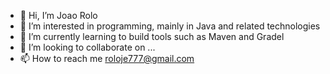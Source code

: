 - 👋 Hi, I’m Joao Rolo
- 👀 I’m interested in programming, mainly in Java and related technologies
- 🌱 I’m currently learning to build tools such as Maven and Gradel
- 💞️ I’m looking to collaborate on ...
- 📫 How to reach me roloje777@gmail.com

<!---
roloje777/roloje777 is a ✨ special ✨ repository because its `README.md` (this file) appears on your GitHub profile.
You can click the Preview link to take a look at your changes.
--->
